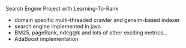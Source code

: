 Search Engine Project with Learning-To-Rank
 + domain specific multi-threaded crawler and gensim-based indexer
 + search engine implemented in java
 + BM25, pageRank, ndcg@k and lots of other exciting metrics...
 + AdaBoost implementation
